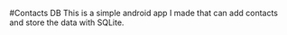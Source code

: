 #Contacts DB
This is a simple android app I made that can add contacts and store the data with SQLite.
